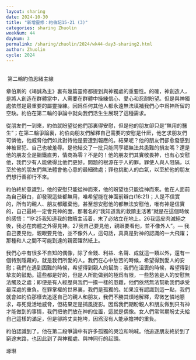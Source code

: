 ```yaml
---
layout: sharing
date: 2024-10-30
title: "新增靈修：約伯記15-21 (3)"
categories: sharing Zhuolin
weekNum: 44
dayNum: 3
permalink: /sharing/zhuolin/2024/wk44-day3-sharing2.html
author: Zhuolin
cycle: 2024
---
```

    
 第二輪約伯思緒主線  

章伯斯的《竭誠為主》裏有幾篇靈修都提到與神獨處的重要性。的確，神創造人，是將人創造在群體當中，人需要在群體中操練信心、愛心和忍耐盼望。但是與神獨處依然是最重要的屬靈操練。因爲任何其他人都永遠無法填補我們心中爲神所留的空缺。約伯在第二輪的爭論中就向我們活生生展現了這種需求。  

從朋友們一到來，約伯就盼望從他們那裏得安慰，但是他的朋友卻只是“無用的醫生”；在第二輪爭論裏，約伯向朋友們解釋自己需要的安慰是什麽，他乞求朋友們可憐他，他威脅他們如此對待他是要遭到報應的。結果呢？他的朋友們卻愈發感到神被冒犯、自己也被羞辱。是他結交了一批只能同享福無法共患難的損友嗎？還是他的朋友全是鋼鐵直男，情商為零？不是的！他的朋友們其實敬畏神，也有心安慰他，我們少有人能做得比他們更好。問題的根源在于人的罪。罪使人與人阻隔，以至於他的朋友們無法體會他心意的最細微處；罪也挑動人的血氣，以至於他的朋友們想行善卻行不來。  

約伯終於意識到，他的安慰只能從神而來，他的盼望也只能從神而來。他在人面前為自己辯白，卻發現這些都無用，唯希望能在神面前辯白(16:21)；人是不信實的，所有的親人、朋友都離棄他，甚至想安慰他的都無法安慰他，唯有神是信實的，自己最終一定會見神的面，那著名的“我知道我的救贖主活著”就是在這個時候的感悟：“19:25我知道我的救贖主活着，末了必站立在地上。26我這皮肉滅絕之後，我必在肉體之外得見神。27我自己要見他，親眼要看他，並不像外人”。— 我自己要見他，親眼要見他，並不像外人，這句話，真真是對神的認識的一大飛躍；那種和人之間不可能到達的親密躍然紙上。  

我們心中有很多不自知的偶像，除了金錢、利益、名聲、成就這一類以外，還有一個特別隱藏的，就是我們所愛的人。我們在心中愁苦的時候，希望得到愛人的安慰；我們在遇到困難的時候，希望得到親人的幫助；我們在沮喪的時候，希望得到摯友的鼓勵。這些都是好的，但是人所能做到的極爲有限，一些愁苦是人的安慰無法觸及之處；即便是有人經歷與我們一摸一樣的患難，他們依然無法幫助我們承受最深處的重負。在罪掌權的世界裏，我們是孤獨的。如果沒有認識到這一點，我們就會如約伯那樣去追逐自己的親人和朋友，我們不勝其煩地解釋，卑微乞憐地懇求，尋死覓活地威脅，但結果定是捕風捉影。因爲我們期盼親人和朋友做到只有神才能做到的事情，我們把他們放在神的位置，這就是偶像。女人們常常期盼丈夫給自己這樣的滿足，但是卻將丈夫拖垮，因爲沒有人能承擔神的重負。  

約伯認識到了。他在第二段爭論中有許多孤獨的哭泣和呐喊。他追逐朋友終於到了窮途末路，也因此到了與神獨處、與神同行的起頭。  

琢琳  
